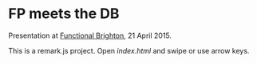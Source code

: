 # FP meets the DB

Presentation at [Functional Brighton](http://www.meetup.com/Functional-Brighton/events/221500962/), 21 April 2015.

This is a remark.js project. Open _index.html_ and swipe or use arrow keys.
